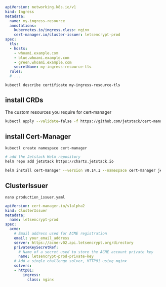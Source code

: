 ```yaml
apiVersion: networking.k8s.io/v1
kind: Ingress
metadata:
  name: my-ingress-resource
  annotations:
    kubernetes.io/ingress.class: nginx
    cert-manager.io/cluster-issuer: letsencrypt-prod
spec:
  tls:
  - hosts:
    - whoami.example.com
    - blue.whoami.example.com
    - green.whoami.example.com
    secretName: my-ingress-resource-tls
  rules:
  # ...
```

`kubectl describe certificate my-ingress-resource-tls`


## install CRDs
The custom resources you require for cert-manager
```bash
kubectl apply --validate=false -f https://github.com/jetstack/cert-manager/releases/download/v0.14.1/cert-manager.crds.yaml
```


## install Cert-Manager
```bash
kubectl create namespace cert-manager

# add the Jetstack Helm repository
helm repo add jetstack https://charts.jetstack.io

helm install cert-manager --version v0.14.1 --namespace cert-manager jetstack/cert-manager
```


## ClusterIssuer
`nano production_issuer.yaml`
```yaml
apiVersion: cert-manager.io/v1alpha2
kind: ClusterIssuer
metadata:
  name: letsencrypt-prod
spec:
  acme:
    # Email address used for ACME registration
    email: your_email_address
    server: https://acme-v02.api.letsencrypt.org/directory
    privateKeySecretRef:
      # Name of a secret used to store the ACME account private key
      name: letsencrypt-prod-private-key
    # Add a single challenge solver, HTTP01 using nginx
    solvers:
    - http01:
        ingress:
          class: nginx
```
